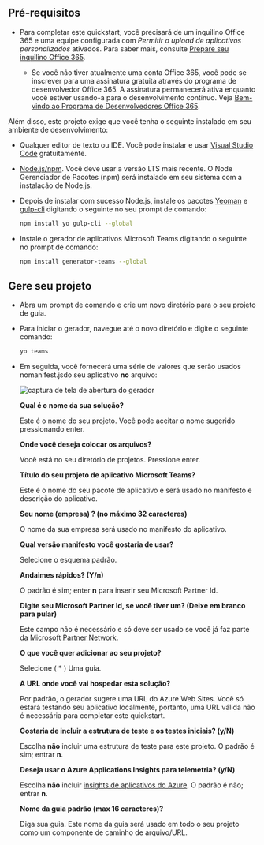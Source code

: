 ## <a name="prerequisites"></a>Pré-requisitos

- Para completar este quickstart, você precisará de um inquilino Office 365 e uma equipe configurada com *Permitir o upload de aplicativos personalizados* ativados. Para saber mais, consulte [Prepare seu inquilino Office 365](~/concepts/build-and-test/prepare-your-o365-tenant.md).

  - Se você não tiver atualmente uma conta Office 365, você pode se inscrever para uma assinatura gratuita através do programa de desenvolvedor Office 365. A assinatura permanecerá ativa enquanto você estiver usando-a para o desenvolvimento contínuo. Veja [Bem-vindo ao Programa de Desenvolvedores Office 365](/office/developer-program/microsoft-365-developer-program).

Além disso, este projeto exige que você tenha o seguinte instalado em seu ambiente de desenvolvimento:

- Qualquer editor de texto ou IDE. Você pode instalar e usar [Visual Studio Code](https://code.visualstudio.com/download) gratuitamente.

- [Node.js/npm](https://nodejs.org/en/). Você deve usar a versão LTS mais recente. O Node Gerenciador de Pacotes (npm) será instalado em seu sistema com a instalação de Node.js.

- Depois de instalar com sucesso Node.js, instale os pacotes [Yeoman](https://yeoman.io/) e [gulp-cli](https://www.npmjs.com/package/gulp-cli) digitando o seguinte no seu prompt de comando:

    ```bash
    npm install yo gulp-cli --global
    ```

- Instale o gerador de aplicativos Microsoft Teams digitando o seguinte no prompt de comando:

    ```bash
    npm install generator-teams --global
    ```

## <a name="generate-your-project"></a>Gere seu projeto

- Abra um prompt de comando e crie um novo diretório para o seu projeto de guia.

- Para iniciar o gerador, navegue até o novo diretório e digite o seguinte comando:

    ```bash
    yo teams
    ```

- Em seguida, você fornecerá uma série de valores que serão usados nomanifest.jsdo seu aplicativo **no** arquivo:

    ![captura de tela de abertura do gerador](/microsoftteams/platform/assets/images/tab-images/teamsTabScreenshot.PNG)

    **Qual é o nome da sua solução?**

    Este é o nome do seu projeto. Você pode aceitar o nome sugerido pressionando enter.

    **Onde você deseja colocar os arquivos?**

    Você está no seu diretório de projetos. Pressione enter.

    **Título do seu projeto de aplicativo Microsoft Teams?**

    Este é o nome do seu pacote de aplicativo e será usado no manifesto e descrição do aplicativo.

    **Seu nome (empresa) ? (no máximo 32 caracteres)**

    O nome da sua empresa será usado no manifesto do aplicativo.

    **Qual versão manifesto você gostaria de usar?**

    Selecione o esquema padrão.

    **Andaimes rápidos? (Y/n)**

    O padrão é sim; enter **n** para inserir seu Microsoft Partner Id.

    **Digite seu Microsoft Partner Id, se você tiver um? (Deixe em branco para pular)**

    Este campo não é necessário e só deve ser usado se você já faz parte da [Microsoft Partner Network](https://partner.microsoft.com).

    **O que você quer adicionar ao seu projeto?**

    Selecione ( &ast; ) Uma guia.

    **A URL onde você vai hospedar esta solução?**

    Por padrão, o gerador sugere uma URL do Azure Web Sites. Você só estará testando seu aplicativo localmente, portanto, uma URL válida não é necessária para completar este quickstart.

    **Gostaria de incluir a estrutura de teste e os testes iniciais? (y/N)**

    Escolha **não** incluir uma estrutura de teste para este projeto. O padrão é sim; entrar **n**.

    **Deseja usar o Azure Applications Insights para telemetria? (y/N)**

    Escolha **não** incluir [insights de aplicativos do Azure](/azure-docs/articles/azure-monitor/app/app-insights-overview.md). O padrão é não; entrar **n**.

    **Nome da guia padrão (max 16 caracteres)?**

    Diga sua guia. Este nome da guia será usado em todo o seu projeto como um componente de caminho de arquivo/URL.
